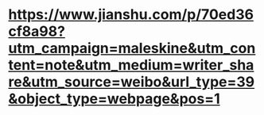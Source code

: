 https://www.jianshu.com/p/70ed36cf8a98?utm_campaign=maleskine&utm_content=note&utm_medium=writer_share&utm_source=weibo&url_type=39&object_type=webpage&pos=1
=
